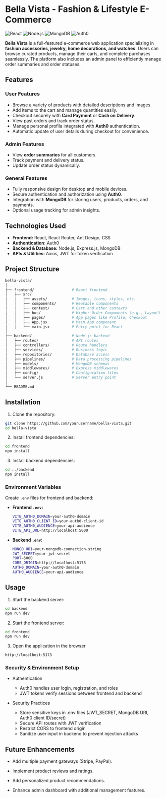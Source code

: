 # Bella Vista - Fashion & Lifestyle E-Commerce

![React](https://img.shields.io/badge/React-17.0.2-blue?logo=react)
![Node.js](https://img.shields.io/badge/Node.js-18.0-green?logo=node.js)
![MongoDB](https://img.shields.io/badge/MongoDB-6.0-green?logo=mongodb)
![Auth0](https://img.shields.io/badge/Auth0-Authentication-yellow)

**Bella Vista** is a full-featured e-commerce web application specializing in **fashion accessories, jewelry, home decorations, and watches**. Users can browse curated products, manage their carts, and complete purchases seamlessly. The platform also includes an admin panel to efficiently manage order summaries and order statuses.

## Features

### User Features
- Browse a variety of products with detailed descriptions and images.
- Add items to the cart and manage quantities easily.
- Checkout securely with **Card Payment** or **Cash on Delivery**.
- View past orders and track order status.
- Manage personal profile integrated with **Auth0** authentication.
- Automatic update of user details during checkout for convenience.

### Admin Features
- View **order summaries** for all customers.
- Track payment and delivery status.
- Update order status dynamically.

### General Features
- Fully responsive design for desktop and mobile devices.
- Secure authentication and authorization using **Auth0**.
- Integration with **MongoDB** for storing users, products, orders, and payments.
- Optional usage tracking for admin insights.

## Technologies Used
- **Frontend:** React, React Router, Ant Design, CSS  
- **Authentication:** Auth0  
- **Backend & Database:** Node.js, Express.js, MongoDB  
- **APIs & Utilities:** Axios, JWT for token verification  

## Project Structure
```bash
bella-vista/
│
├── frontend/                 # React frontend
│   ├── src/
│   │   ├── assets/           # Images, icons, styles, etc.
│   │   ├── components/       # Reusable components
│   │   ├── context/          # Cart and other contexts
│   │   ├── hoc/              # Higher Order Components (e.g., Layout)
│   │   ├── pages/            # App pages like Profile, Checkout
│   │   ├── App.jsx           # Main App component
│   │   └── main.jsx          # Entry point for React
│
├── backend/                  # Node.js backend
│   ├── routes/               # API routes
│   ├── controllers/          # Route handlers
│   ├── services/             # Business logic
│   ├── repositories/         # Database access
│   ├── pipelines/            # Data processing pipelines
│   ├── models/               # MongoDB schemas
│   ├── middlewares/          # Express middlewares
│   ├── config/               # Configuration files
│   └── server.js             # Server entry point
│
└── README.md
```
## Installation

1. Clone the repository:
```bash
git clone https://github.com/yourusername/bella-vista.git
cd bella-vista
```
2. Install frontend dependencies:
```bash
cd frontend
npm install
```
3. Install backend dependencies:
```bash
cd ../backend
npm install
```
### Environment Variables

Create `.env` files for frontend and backend:

   - **Frontend `.env`:**
     ```bash
     VITE_AUTH0_DOMAIN=your-auth0-domain
     VITE_AUTH0_CLIENT_ID=your-auth0-client-id
     VITE_AUTH0_AUDIENCE=your-api-audience
     VITE_API_URL=http://localhost:5000
     ```

   - **Backend `.env`:**
     ```bash
     MONGO_URI=your-mongodb-connection-string
     JWT_SECRET=your-jwt-secret
     PORT=5000
     CORS_ORIGIN=http://localhost:5173
     AUTH0_DOMAIN=your-auth0-domain
     AUTH0_AUDIENCE=your-api-audience
     ```

## Usage
1. Start the backend server:
```bash
cd backend
npm run dev
```
2. Start the frontend server:
```bash
cd frontend
npm run dev
```
3. Open the application in the browser
```bash
http://localhost:5173
```
### Security & Environment Setup
- Authentication
     - Auth0 handles user login, registration, and roles
     - JWT tokens verify sessions between frontend and backend

- Security Practices
     - Store sensitive keys in .env files (JWT_SECRET, MongoDB URI, Auth0 client ID/secret)
     - Secure API routes with JWT verification
     - Restrict CORS to frontend origin
     - Sanitize user input in backend to prevent injection attacks

## Future Enhancements

- Add multiple payment gateways (Stripe, PayPal).

- Implement product reviews and ratings.

- Add personalized product recommendations.

- Enhance admin dashboard with additional management features.

